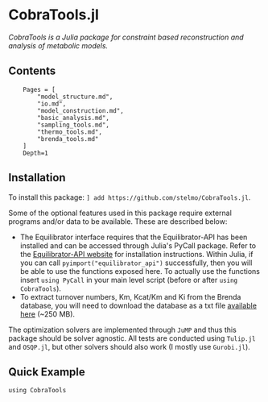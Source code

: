 # CobraTools.jl
*CobraTools is a Julia package for constraint based reconstruction and analysis of metabolic models.*

## Contents
```@contents
    Pages = [
        "model_structure.md",
        "io.md",
        "model_construction.md",
        "basic_analysis.md",
        "sampling_tools.md",
        "thermo_tools.md",
        "brenda_tools.md"
    ]
    Depth=1
```

## Installation

To install this package: `] add https://github.com/stelmo/CobraTools.jl`.

Some of the optional features used in this package require external programs and/or data to be available. These are described below:

* The Equilibrator interface requires that the Equilibrator-API has been installed and can be accessed through Julia's PyCall package. Refer to the [Equilibrator-API website](https://gitlab.com/equilibrator/equilibrator-api) for installation instructions. Within Julia, if you can call `pyimport("equilibrator_api")` successfully, then you will be able to use the functions exposed here. To actually use the functions insert `using PyCall` in your main level script (before or after `using CobraTools`).
* To extract turnover numbers, Km, Kcat/Km and Ki from the Brenda database, you will need to download the database as a txt file [available here](https://www.brenda-enzymes.org/download_brenda_without_registration.php) (~250 MB).

The optimization solvers are implemented through `JuMP` and thus this package should be solver agnostic. All tests are conducted using `Tulip.jl` and `OSQP.jl`, but other solvers should also work (I mostly use `Gurobi.jl`). 

## Quick Example
```@example
using CobraTools


```


